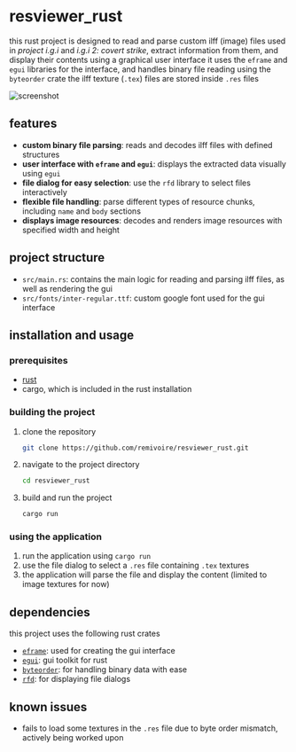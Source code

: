 # resviewer_rust

this rust project is designed to read and parse custom ilff (image) files used in *project i.g.i* and *i.g.i 2: covert strike*, extract information from them, and display their contents using a graphical user interface it uses the `eframe` and `egui` libraries for the interface, and handles binary file reading using the `byteorder` crate 
the ilff texture (`.tex`) files are stored inside `.res` files

![screenshot](https://i.imgur.com/vN69a0O.png)

## features

- **custom binary file parsing**: reads and decodes ilff files with defined structures
- **user interface with `eframe` and `egui`**: displays the extracted data visually using `egui`
- **file dialog for easy selection**: use the `rfd` library to select files interactively
- **flexible file handling**: parse different types of resource chunks, including `name` and `body` sections
- **displays image resources**: decodes and renders image resources with specified width and height

## project structure

- `src/main.rs`: contains the main logic for reading and parsing ilff files, as well as rendering the gui
- `src/fonts/inter-regular.ttf`: custom google font used for the gui interface

## installation and usage

### prerequisites

- [rust](https://www.rust-lang.org/tools/install)
- cargo, which is included in the rust installation

### building the project

1. clone the repository

    ```bash
    git clone https://github.com/remivoire/resviewer_rust.git
    ```

2. navigate to the project directory

    ```bash
    cd resviewer_rust
    ```

3. build and run the project

    ```bash
    cargo run
    ```

### using the application

1. run the application using `cargo run`
2. use the file dialog to select a `.res` file containing `.tex` textures
3. the application will parse the file and display the content (limited to image textures for now)

## dependencies

this project uses the following rust crates

- [`eframe`](https://docs.rs/eframe/latest/eframe/): used for creating the gui interface
- [`egui`](https://docs.rs/egui/latest/egui/): gui toolkit for rust
- [`byteorder`](https://docs.rs/byteorder/latest/byteorder/): for handling binary data with ease
- [`rfd`](https://docs.rs/rfd/latest/rfd/): for displaying file dialogs

## known issues
- fails to load some textures in the `.res` file due to byte order mismatch, actively being worked upon

